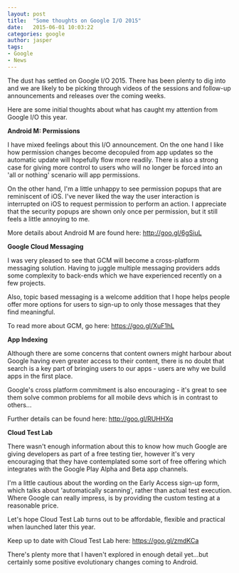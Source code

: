 ```yaml
---
layout: post
title:  "Some thoughts on Google I/O 2015"
date:   2015-06-01 10:03:22
categories: google
author: jasper
tags:
- Google
- News
---
```

The dust has settled on Google I/O 2015.  There has been plenty to dig into and we are likely to be picking through videos of the sessions and follow-up announcements and releases over the coming weeks.

Here are some initial thoughts about what has caught my attention from Google I/O this year.

<!--more-->

**Android M: Permissions**

I have mixed feelings about this I/O announcement.  On the one hand I like how permission changes become decopuled from app updates so the automatic update will hopefully flow more readily.  There is also a strong case for giving more control to users who will no longer be forced into an 'all or nothing' scenario will app permissions.

On the other hand, I'm a little unhappy to see permission popups that are reminiscent of iOS. I've never liked the way the user interaction is interrupted on iOS to request permission to perform an action. I appreciate that the security popups are shown only once per permission, but it still feels a little annoying to me.

More details about Android M are found here: <a href="http://goo.gl/6gSiuL" target="_blank">http://goo.gl/6gSiuL</a>

**Google Cloud Messaging**

I was very pleased to see that GCM will become a cross-platform messaging solution. Having to juggle multiple messaging providers adds some complexity to back-ends which we have experienced recently on a few projects.

Also, topic based messaging is a welcome addition that I hope helps people offer more options for users to sign-up to only those messages that they find meaningful.
 
To read more about GCM, go here: <a href="https://goo.gl/XuF1hL" target="_blank">https://goo.gl/XuF1hL</a>


**App Indexing**

Although there are some concerns that content owners might harbour about Google having even greater access to their content, there is no doubt that search is a key part of bringing users to our apps - users are why we build apps in the first place.

Google's cross platform commitment is also encouraging - it's great to see them solve common problems for all mobile devs which is in contrast to others...

Further details can be found here: <a href="http://goo.gl/RUHHXq" target="_blank">http://goo.gl/RUHHXq</a>


**Cloud Test Lab**

There wasn't enough information about this to know how much Google are giving developers as part of a free testing tier, however it's very encouraging that they have contemplated some sort of free offering which integrates with the Google Play Alpha and Beta app channels. 

I'm a little cautious about the wording on the Early Access sign-up form, which talks about 'automatically scanning', rather than actual test execution. Where Google can really impress, is by providing the custom testing at a reasonable price.

Let's hope Cloud Test Lab turns out to be affordable, flexible and practical when launched later this year.


Keep up to date with Cloud Test Lab here: <a href="https://goo.gl/zmdKCa" target="_blank">https://goo.gl/zmdKCa</a>


There's plenty more that I haven't explored in enough detail yet...but certainly some positive evolutionary changes coming to Android.

